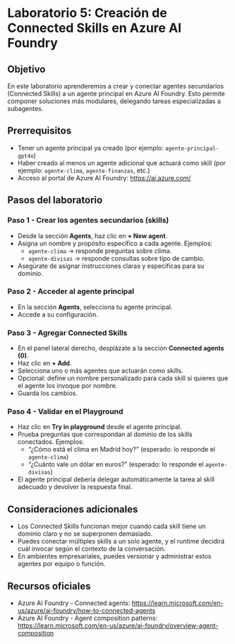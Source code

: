 # Laboratorio 5: Creación de Connected Skills en Azure AI Foundry

## Objetivo

En este laboratorio aprenderemos a crear y conectar agentes secundarios (Connected Skills) a un agente principal en Azure AI Foundry. Esto permite componer soluciones más modulares, delegando tareas especializadas a subagentes.

## Prerrequisitos

- Tener un agente principal ya creado (por ejemplo: `agente-principal-gpt4o`)
- Haber creado al menos un agente adicional que actuará como skill (por ejemplo: `agente-clima`, `agente-finanzas`, etc.)
- Acceso al portal de Azure AI Foundry: https://ai.azure.com/

## Pasos del laboratorio

### Paso 1 - Crear los agentes secundarios (skills)

- Desde la sección **Agents**, haz clic en **+ New agent**.
- Asigna un nombre y propósito específico a cada agente. Ejemplos:
  - `agente-clima` → responde preguntas sobre clima.
  - `agente-divisas` → responde consultas sobre tipo de cambio.
- Asegúrate de asignar instrucciones claras y específicas para su dominio.

### Paso 2 - Acceder al agente principal

- En la sección **Agents**, selecciona tu agente principal.
- Accede a su configuración.

### Paso 3 - Agregar Connected Skills

- En el panel lateral derecho, desplázate a la sección **Connected agents (0)**.
- Haz clic en **+ Add**.
- Selecciona uno o más agentes que actuarán como skills.
- Opcional: define un nombre personalizado para cada skill si quieres que el agente los invoque por nombre.
- Guarda los cambios.

### Paso 4 - Validar en el Playground

- Haz clic en **Try in playground** desde el agente principal.
- Prueba preguntas que correspondan al dominio de los skills conectados. Ejemplos:
  - “¿Cómo está el clima en Madrid hoy?” (esperado: lo responde el `agente-clima`)
  - “¿Cuánto vale un dólar en euros?” (esperado: lo responde el `agente-divisas`)
- El agente principal debería delegar automáticamente la tarea al skill adecuado y devolver la respuesta final.

## Consideraciones adicionales

- Los Connected Skills funcionan mejor cuando cada skill tiene un dominio claro y no se superponen demasiado.
- Puedes conectar múltiples skills a un solo agente, y el runtime decidirá cuál invocar según el contexto de la conversación.
- En ambientes empresariales, puedes versionar y administrar estos agentes por equipo o función.

## Recursos oficiales

- Azure AI Foundry - Connected agents: https://learn.microsoft.com/en-us/azure/ai-foundry/how-to-connected-agents
- Azure AI Foundry - Agent composition patterns: https://learn.microsoft.com/en-us/azure/ai-foundry/overview-agent-composition
